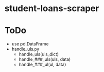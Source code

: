 # student-loans-scraper


# ToDo
- use pd.DataFrame
- handle_uls.py
    - handle_uls(uls_dict)
    - handle_###_uls(uls, data)
    - handle_###_ul(ul, data)

